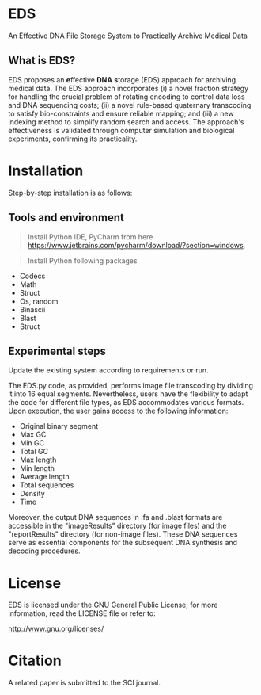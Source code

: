 # EDS

An Effective DNA File Storage System to Practically Archive Medical Data

## What is EDS?

EDS proposes an **e**ffective **DNA** **s**torage (EDS) approach for archiving medical data. The EDS approach incorporates (i) a novel fraction strategy for handling the crucial problem of rotating encoding to control data loss and DNA sequencing costs; (ii) a novel rule-based quaternary transcoding to satisfy bio-constraints and ensure reliable mapping; and (iii) a new indexing method to simplify random search and access. The approach's effectiveness is validated through computer simulation and biological experiments, confirming its practicality. 


# Installation 

Step-by-step installation is as follows: 

## Tools and environment 

> Install Python IDE, PyCharm from here https://www.jetbrains.com/pycharm/download/?section=windows,

> Install Python following packages

- Codecs
- Math
- Struct
- Os, random
- Binascii
- Blast
- Struct


## Experimental steps 

Update the existing system according to requirements or run.

The EDS.py code, as provided, performs image file transcoding by dividing it into 16 equal segments. Nevertheless, users have the flexibility to adapt the code for different file types, as EDS accommodates various formats. Upon execution, the user gains access to the following information: 

   - Original binary segment 
   - Max GC 
   - Min GC 
   - Total GC
   - Max length 
   - Min length 
   - Average length 
   - Total sequences
   - Density 
   - Time


Moreover, the output DNA sequences in .fa and .blast formats are accessible in the "imageResults" directory (for image files) and the "reportResults" directory (for non-image files). These DNA sequences serve as essential components for the subsequent DNA synthesis and decoding procedures.


# License

EDS is licensed under the GNU General Public License; for more information, read the LICENSE file or refer to:

http://www.gnu.org/licenses/

# Citation

A related paper is submitted to the SCI journal. 
